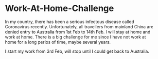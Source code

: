 # Work-At-Home-Challenge

In my country, there has been a serious infectous disease called Coronavirus recently. Unfortunately, all travellers from mainland China are denied entry to Australia from 1st Feb to 14th Feb. I will stay at home and work at home. There is a big challenge for me since I have not work at home for a long perios of time, maybe several years.

I start my work from 3rd Feb, will stop until I could get back to Australia.  

